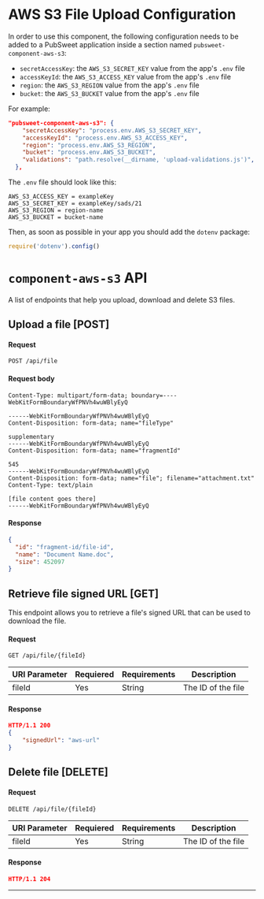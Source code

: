 # AWS S3 File Upload Configuration

In order to use this component, the following configuration needs to be added to a PubSweet application inside a section named `pubsweet-component-aws-s3`:

* `secretAccessKey`: the `AWS_S3_SECRET_KEY` value from the app's `.env` file
* `accessKeyId`: the `AWS_S3_ACCESS_KEY` value from the app's `.env` file
* `region`: the `AWS_S3_REGION` value from the app's `.env` file
* `bucket`: the `AWS_S3_BUCKET` value from the app's `.env` file


For example:

```json
"pubsweet-component-aws-s3": {
    "secretAccessKey": "process.env.AWS_S3_SECRET_KEY",
    "accessKeyId": "process.env.AWS_S3_ACCESS_KEY",
    "region": "process.env.AWS_S3_REGION",
    "bucket": "process.env.AWS_S3_BUCKET",
    "validations": "path.resolve(__dirname, 'upload-validations.js')",
  },
```

The `.env` file should look like this:

```shell
AWS_S3_ACCESS_KEY = exampleKey
AWS_S3_SECRET_KEY = exampleKey/sads/21
AWS_S3_REGION = region-name
AWS_S3_BUCKET = bucket-name
```

Then, as soon as possible in your app you should add the `dotenv` package:

```js
require('dotenv').config()
```

# `component-aws-s3` API

A list of endpoints that help you upload, download and delete S3 files.

## Upload a file [POST]

#### Request

`POST /api/file`

#### Request body

```
Content-Type: multipart/form-data; boundary=----WebKitFormBoundaryWfPNVh4wuWBlyEyQ

------WebKitFormBoundaryWfPNVh4wuWBlyEyQ
Content-Disposition: form-data; name="fileType"

supplementary
------WebKitFormBoundaryWfPNVh4wuWBlyEyQ
Content-Disposition: form-data; name="fragmentId"

545
------WebKitFormBoundaryWfPNVh4wuWBlyEyQ
Content-Disposition: form-data; name="file"; filename="attachment.txt"
Content-Type: text/plain

[file content goes there]
------WebKitFormBoundaryWfPNVh4wuWBlyEyQ
```

#### Response

```json
{
  "id": "fragment-id/file-id",
  "name": "Document Name.doc",
  "size": 452097
}
```

## Retrieve file signed URL [GET]

This endpoint allows you to retrieve a file's signed URL that can be used to download the file.

#### Request

`GET /api/file/{fileId}`

| URI Parameter | Requiered | Requirements | Description        |
| ------------- | --------- | ------------ | ------------------ |
| fileId        | Yes       | String       | The ID of the file |

#### Response

```json
HTTP/1.1 200
{
	"signedUrl": "aws-url"
}
```

## Delete file [DELETE]

#### Request

`DELETE /api/file/{fileId}`

| URI Parameter | Requiered | Requirements | Description        |
| ------------- | --------- | ------------ | ------------------ |
| fileId        | Yes       | String       | The ID of the file |

#### Response

```json
HTTP/1.1 204
```

---
